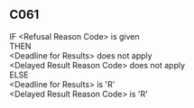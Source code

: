 ## C061
IF &lt;Refusal Reason Code&gt; is given  
  THEN  
  &lt;Deadline for Results&gt; does not apply  
  &lt;Delayed Result Reason Code&gt; does not apply  
  ELSE  
  &lt;Deadline for Results&gt; is 'R'  
  &lt;Delayed Result Reason Code&gt; is 'R'
